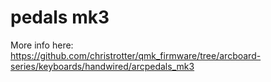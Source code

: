 # pedals mk3
More info here: https://github.com/christrotter/qmk_firmware/tree/arcboard-series/keyboards/handwired/arcpedals_mk3